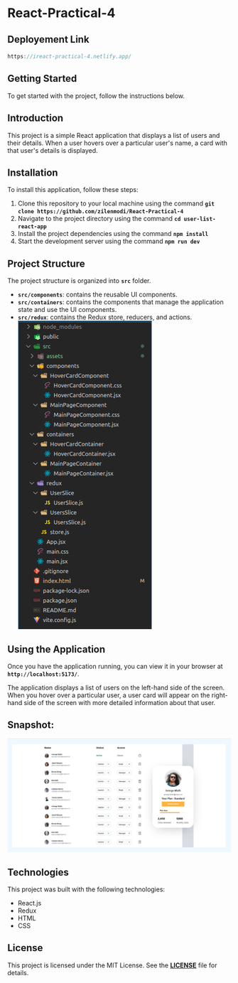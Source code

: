 # React-Practical-4

## Deployement Link

```jsx
https://ireact-practical-4.netlify.app/
```

## **Getting Started**

To get started with the project, follow the instructions below.

## **Introduction**

This project is a simple React application that displays a list of users and their details. When a user hovers over a particular user's name, a card with that user's details is displayed.

## **Installation**

To install this application, follow these steps:

1. Clone this repository to your local machine using the command **`git clone https://github.com/zilenmodi/React-Practical-4`**
2. Navigate to the project directory using the command **`cd user-list-react-app`**
3. Install the project dependencies using the command **`npm install`**
4. Start the development server using the command **`npm run dev`**

## **Project Structure**

The project structure is organized into **`src`** folder.

- **`src/components`**: contains the reusable UI components.
- **`src/containers`**: contains the components that manage the application state and use the UI components.
- **`src/redux`**: contains the Redux store, reducers, and actions.
  ![Image 1](./src/assets/folderStructure.png)

## **Using the Application**

Once you have the application running, you can view it in your browser at **`http://localhost:5173/`**.

The application displays a list of users on the left-hand side of the screen. When you hover over a particular user, a user card will appear on the right-hand side of the screen with more detailed information about that user.

## Snapshot:

![Image 2](./src/assets/dashboard.png)

## **Technologies**

This project was built with the following technologies:

- React.js
- Redux
- HTML
- CSS

## **License**

This project is licensed under the MIT License. See the **[LICENSE](https://chat.openai.com/LICENSE)** file for details.
